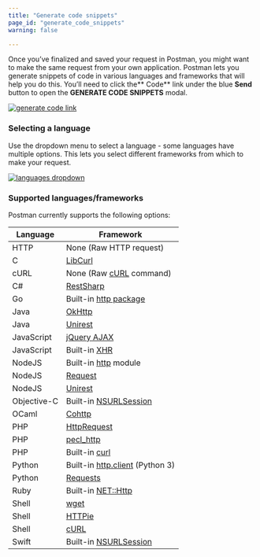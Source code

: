```yaml
---
title: "Generate code snippets"
page_id: "generate_code_snippets"
warning: false

---
```


Once you’ve finalized and saved your request in Postman, you might want to make the same request from your own application. Postman lets you generate snippets of code in various languages and frameworks that will help you do this. You’ll need to click the** Code** link under the blue **Send** button to open the **GENERATE CODE SNIPPETS** modal.

[![generate code link](https://assets.postman.com/postman-docs/58525940.png)](https://assets.postman.com/postman-docs/58525940.png)

### Selecting a language

Use the dropdown menu to select a language - some languages have multiple options. This lets you select different frameworks from which to make your request.

[![languages dropdown](https://assets.postman.com/postman-docs/58526064.png)](https://assets.postman.com/postman-docs/58526064.png)

### Supported languages/frameworks

Postman currently supports the following options:

| **Language**  | **Framework** |
| --- | --- |
| HTTP | None (Raw HTTP request) |
| C | [LibCurl](https://curl.se/libcurl/c/) |
| cURL | None (Raw [cURL](https://curl.haxx.se/) command) |
| C# | [RestSharp](http://restsharp.org/) |
| Go | Built-in [http package](https://golang.org/pkg/net/http/) |
| Java | [OkHttp](https://github.com/square/okhttp) |
| Java | [Unirest](http://unirest.io/java.html) |
| JavaScript | [jQuery AJAX](https://api.jquery.com/jquery.ajax/) |
| JavaScript | Built-in [XHR](https://developer.mozilla.org/en-US/docs/Web/API/XMLHttpRequest) |
| NodeJS | Built-in [http](https://nodejs.org/api/http.html) module |
| NodeJS | [Request](https://github.com/request/request) |
| NodeJS | [Unirest](http://unirest.io/nodejs.html) |
| Objective-C | Built-in [NSURLSession](https://developer.apple.com/library/ios/documentation/Foundation/Reference/NSURLSession_class/) |
| OCaml | [Cohttp](https://github.com/mirage/ocaml-cohttp) |
| PHP | [HttpRequest](http://php.net/manual/it/httprequest.send.php) |
| PHP | [pecl_http](https://mdref.m6w6.name/http) |
| PHP | Built-in [curl](https://www.php.net/manual/en/ref.curl.php) |
| Python | Built-in [http.client](https://docs.python.org/3/library/http.client.html) (Python 3) |
| Python | [Requests](http://docs.python-requests.org/en/master/) |
| Ruby | Built-in [NET::Http](https://docs.ruby-lang.org/en/2.0.0/Net/HTTP.html) |
| Shell | [wget](https://www.gnu.org/software/wget/) |
| Shell | [HTTPie](https://github.com/httpie/httpie) |
| Shell | [cURL](https://curl.se/) |
| Swift | Built-in [NSURLSession](https://developer.apple.com/library/ios/documentation/Foundation/Reference/NSURLSession_class/) |
